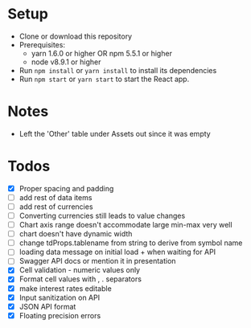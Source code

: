 # Setup

* Clone or download this repository
* Prerequisites:
  * yarn 1.6.0 or higher OR npm 5.5.1 or higher
  * node v8.9.1 or higher
* Run `npm install` or `yarn install` to install its dependencies
* Run `npm start` or `yarn start` to start the React app.

# Notes
* Left the 'Other' table under Assets out since it was empty

# Todos
* [x] Proper spacing and padding
* [ ] add rest of data items
* [ ] add rest of currencies
* [ ] Converting currencies still leads to value changes
* [ ] Chart axis range doesn't accommodate large min-max very well
* [ ] chart doesn't have dynamic width
* [ ] change tdProps.tablename from string to derive from symbol name
* [ ] loading data message on initial load + when waiting for API
* [ ] Swagger API docs or mention it in presentation
* [x] Cell validation - numeric values only
* [x] Format cell values with , . separators
* [x] make interest rates editable
* [x] Input sanitization on API
* [x] JSON API format
* [x] Floating precision errors
